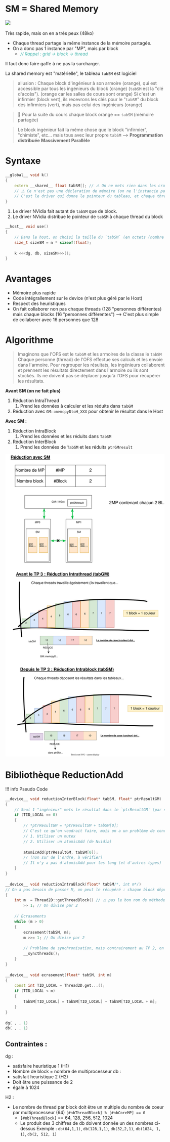 # SM = Shared Memory

![](./Export/Mod%C3%A8le%20GPU.drawio.svg)

Très rapide, mais on en a très peux (48ko)

- Chaque thread partage la même instance de la mémoire partagée.
- On a donc pas 1 instance par "MP", mais par block
  - <span style="color: #46b7ae; font-style: italic; font-size: 0.85rem">// Rappel : grid -> block -> thread</span> 

Il faut donc faire gaffe à ne pas la surcharger.

La shared memory est "matérielle", le tableau `tabSM` est logiciel
> allusion : Chaque block d'ingénieur à son armoire (orange), qui est accessible par tous les ingénieurs du block (orange) (`tabSM` est la "clé d'accès").
> (orange car les salles de cours sont orange)
> Si c'est un infirmier (block vert), ils recevrons les clés pour le "`tabSM`" du block des infirmiers (vert), mais pas celui des ingénieurs (orange)

> :orange: Pour la suite du cours chaque block orange == `tabSM` (mémoire partagée)


> Le block ingénieur fait la même chose que le block "infirmier", "chimiste", etc... mais tous avec leur propre `tabSM`
> --> **Programmation distribuée** **Massivement Parallèle**
> 


# Syntaxe

```cpp
__global__ void k()
{
    extern __shared__ float tabSM[]; // ⚠️ On ne mets rien dans les crochets
    // ⚠️ Ce n'est pas une déclaration de mémoire (on ne l'instancie pas), mais une "réception" de la variable
    // C'est le driver qui donne le pointeur du tableau, et chaque thread reçois un pointeur du tableau de la part du driver Nvidia
}
```

1. Le driver NVidia fait autant de `tabSM` que de block.
2. Le driver NVidia distribue le pointeur de `tabSM` à chaque thread du block

```cpp
__host__ void use()
{
    // Dans le host, on choisi la taille du `tabSM` (en octets (nombre de porte à notre "armoire")
    size_t sizeSM = n * sizeof(float);

    k <<<dg, db, sizeSM>>>();
}
```

# Avantages

- Mémoire plus rapide
- Code intégrallement sur le device (n'est plus géré par le Host)
- Respect des heuristiques
- On fait collaborer non pas chaque threads (128 "personnes différentes) mais chaque blocks (16 "personnes différentes") --> C'est plus simple de collaborer avec 16 personnes que 128

# Algorithme

> Imaginons que l'OFS est le `tabGM` et les armoires de la classe le `tabSM`
> Chaque personne (thread) de l'OFS effectue ses calculs et les envoie dans l'armoire.
> Pour regrouper les résultats, les ingénieurs collaborent et prennent les résultats directement dans l'armoire ou ils sont stockés. Ils ne doivent pas se déplacer jusqu'à l'OFS pour récupérer les résultats.


**Avant SM (on ne fait plus)**
1. Réduction IntraThread
   1. Prend les données à calculer et les réduits dans `tabGM`
2. Réduction avec `GM::memcpyDtoH_XXX` pour obtenir le résultat dans le Host

**Avec SM :**
1. Réduction IntraBlock
   1. Prend les données et les réduits dans `TabSM`
2. Réduction InterBlock
   1. Prend les données de `TabSM` et les réduits `ptrGMresult`

![](Export/schema-TP3_SliceSM.drawio.svg)

# Bibliothèque ReductionAdd
!!! info Pseudo Code

```cpp
__device__ void reductionInterBlock(float* tabSM, float* ptrResultGM)
{
    // Seul 1 "ingénieur" mets le résultat dans le `ptrResultGM` (par simplicité, on choisi le 1er thread du block :)
    if (TID_LOCAL == 0)
    {
        // *ptrResultGM = *ptrResultSM + tabSM[0];
        // C'est ce qu'on voudrait faire, mais on a un problème de concurrence --> 2 technique
        // 1. Utiliser un mutex
        // 2. Utiliser un atomicAdd (de Nvidia)

        atomicAdd(ptrResultGM, tabSM[0]);
        // (non sur de l'ordre, à vérifier)
        // Il n'y a pas d'atomicAdd pour les long (et d'autres types)
    }
}

__device__ void reductionIntraBlock(float* tabSM/*, int m*/)
// On a pas besoin de passer M, on peut le récupéré : chaque block dépose les valeurs dans leur case --> m = autant de thread par block
{
    int m  = Thread2D::getThreadBlock() // ⚠️ pas le bon nom de méthode, il faudrais rechercher la bonne
        >> 1; // On divise par 2

    // Ecrasements
    while (m > 0)
    {
        ecrasement(tabSM, m);
        m >>= 1; // On divise par 2

        // Problème de synchronisation, mais contrairement au TP 2, on peut utiliser `__syncthreads()`; car le nous travaillons sur un block, et comme `_syncthreads()` n'attend que les threads du même block, c'est bon !
        __syncthreads();
    }
}

__device__ void ecrasement(float* tabSM, int m)
{
    const int TID_LOCAL = Thread2D.get...();
    if (TID_LOCAL < m)
    {
        tabSM[TID_LOCAL] = tabSM[TID_LOCAL] + tabSM[TID_LOCAL + m];
    }
}

dg( , , 1)
db( , , 1)
```

## Contraintes :
dg :
- satisfaire heuristique 1 (H1)
- Nombre de block = nombre de multiprocesseur
db :
- satisfait heuristique 2 (H2)
- Doit être une puissance de 2
- égale à 1024

H2 :
- Le nombre de thread par block doit être un multiple du nombre de coeur par multiprocesseur (64)
  `[#nbThreadBlock] % [#nbCoreMP] == 0`
  - `[#nbThreadBlock]` == 64, 128, 256, 512, 1024
  - Le produit des 3 chiffres de db doivent donnée un des nombres ci-dessus
  Exemple : `db(64,1,1)`, `db(128,1,1)`, `db(32,2,1)`, `db(1024, 1, 1)`, `db(2, 512, 1)`